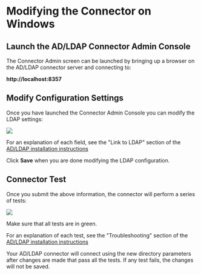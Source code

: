 # Modifying the Connector on Windows

## Launch the AD/LDAP Connector Admin Console 


The Connector Admin screen can be launched by bringing up a browser on the AD/LDAP connector server and connecting to: 

__http://localhost:8357__


## Modify Configuration Settings


Once you have launched the Connector Admin Console  you can modify the LDAP settings:

![](https://cdn.auth0.com/docs/img/adldap-connector-admin-settings.png)

For an explanation of each field, see the "Link to LDAP" section of the [AD/LDAP installation instructions](@@env.BASE_URL@@/connector/install)


Click **Save** when you are done modifying the LDAP configuration.


## Connector Test 


Once you submit the above information, the connector will perform a series of tests:

![](https://cdn.auth0.com/docs/img/adldap-connector-admin-settings-ok.png)

Make sure that all tests are in green.

For an explanation of each test, see the "Troubleshooting" section of the [AD/LDAP installation instructions](@@env.BASE_URL@@/connector/install)



Your AD/LDAP connector will connect using the new directory parameters after changes are made that pass all the tests.  If any test fails, the changes will not be saved.
